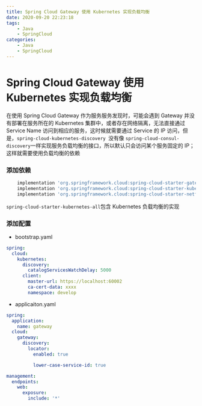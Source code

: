 ```yaml
---
title: Spring Cloud Gateway 使用 Kubernetes 实现负载均衡
date: 2020-09-20 22:23:18
tags:
    - Java
    - SpringCloud
categories: 
    - Java
    - SpringCloud
---
```


# Spring Cloud Gateway 使用 Kubernetes 实现负载均衡

在使用 Spring Cloud Gateway 作为服务服务发现时，可能会遇到 Gateway 并没有部署在服务所在的 Kubernetes 集群中，或者存在网络隔离，无法直接通过 Service Name 访问到相应的服务，这时候就需要通过 Service 的 IP 访问，但是，`spring-cloud-kubernetes-discovery `没有像 `spring-cloud-consul-discovery`一样实现服务负载均衡的接口，所以默认只会访问某个服务固定的 IP；这样就需要使用负载均衡的依赖

### 添加依赖

```groovy
    implementation 'org.springframework.cloud:spring-cloud-starter-gateway'
    implementation 'org.springframework.cloud:spring-cloud-starter-kubernetes-all'
    implementation 'org.springframework.cloud:spring-cloud-starter-netflix-ribbon'
```

`spring-cloud-starter-kubernetes-all`包含 Kubernetes 负载均衡的实现

### 添加配置 

- bootstrap.yaml

```yaml
spring:
  cloud:
    kubernetes:
      discovery:
        catalogServicesWatchDelay: 5000
      client:
        master-url: https://localhost:60002
        ca-cert-data: xxxx
        namespace: develop
```

- applicaiton.yaml

```yaml
spring:
  application:
    name: gateway
  cloud:
    gateway:
      discovery:
        locator:
          enabled: true

          lower-case-service-id: true

management:
  endpoints:
    web:
      exposure:
        include: '*'
```